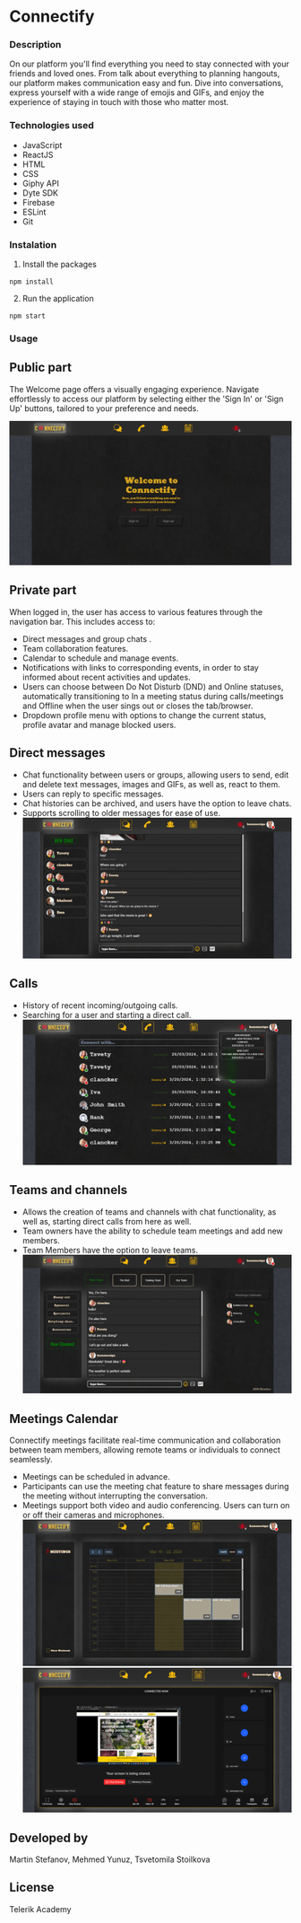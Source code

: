 # Connectify


### Description

On our platform you'll find everything you need to stay connected with your friends and loved ones.
From talk about everything to planning hangouts, our platform makes communication easy and fun.
Dive into conversations, express yourself with a wide range of emojis and GIFs, and enjoy the experience of staying in touch with those who matter most.


### Technologies used
- JavaScript
- ReactJS
- HTML
- CSS
- Giphy API
- Dyte SDK
- Firebase
- ESLint
- Git

### Instalation 
1. Install the packages
```
npm install
```
2. Run the application
```
npm start
```

### Usage

## Public part
The Welcome page offers a visually engaging experience. Navigate effortlessly to access our platform by selecting either the 'Sign In' or 'Sign Up' buttons, tailored to your preference and needs.

   <img src="./public/README-Screenshots/1.png"/>
	<br/>

## Private part
  When logged in, the user has access to various features through the navigation bar. This includes access to:
  - Direct messages and group chats . 
  - Team collaboration features.
  - Calendar to schedule and manage events.
  - Notifications with links to corresponding events, in order to stay informed about recent activities and updates.
  -  Users can choose between Do Not Disturb (DND) and Online statuses, automatically transitioning to In a meeting status during calls/meetings and Offline when the user sings out or closes  the tab/browser.
  - Dropdown profile menu with options to change the current status, profile avatar and manage blocked users.

## Direct messages
 - Chat functionality between users or groups, allowing users to send, edit and delete text messages, images and GIFs, as well as, react to them.
 - Users can reply to specific messages.
 - Chat histories can be archived, and users have the option to leave chats.
 - Supports scrolling to older messages for ease of use.
	<img src="./public/README-Screenshots/2.png"/>
	<br/>

## Calls
- History of recent incoming/outgoing calls.
- Searching for a user and starting a direct call.
	<img src="./public/README-Screenshots/3.png"/>
	<br/>
	
## Teams and channels
- Allows the creation of teams and channels with chat functionality, as well as, starting direct calls from here as well.
- Team owners have the ability to schedule team meetings and add new members.
- Team Members have the option to leave teams.
	<img src="./public/README-Screenshots/4.png"/>
	<br/>

## Meetings Calendar
 Connectify meetings facilitate real-time communication and collaboration between team members, allowing remote teams or individuals to connect seamlessly.
 - Meetings can be scheduled in advance.
 - Participants can use the meeting chat feature to share messages during the meeting without interrupting the conversation.
 - Meetings support both video and audio conferencing. Users can turn on or off their cameras and microphones.
	<img src="./public/README-Screenshots/5.png"/>
    <br/>
	<img src="./public/README-Screenshots/6.png"/>

## Developed by

Martin Stefanov, Mehmed Yunuz, Tsvetomila Stoilkova

## License

Telerik Academy